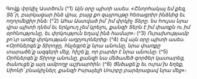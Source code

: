 
Գովք փրկիչ Աստծուն
(^1) _Այն օրը պիտի ասես.
«Շնորհակալ եմ քեզ, Տե՜ր,
բարկացար ինձ վրա,
բայց քո զայրույթը հեռացրիր ինձնից եւ ողորմեցիր ինձ։_
(^2) _Ահա Աստված իմ՝ իմ փրկիչ Տերը.
ես հույսս նրա վրա պիտի դնեմ
եւ երկյուղ չեմ կրելու,
քանզի Տերն է իմ փառքն ու իմ օրհնությունը,
եւ փրկություն եղավ ինձ համար»։_
(^3) _Ուրախությամբ ջո՛ւր առեք փրկության աղբյուրներից։_
(^4) _Եվ այն օրը պիտի ասես.
«Օրհներգե՛ք Տիրոջը,
հնչեցրե՛ք նրա անունը,
նրա փառքը տարածե՛ք ազգերի մեջ,
հիշե՛ք, որ բարձր է նրա անունը։_
(^5) _Օրհներգե՛ք Տիրոջ անունը, քանզի նա մեծամեծ գործեր կատարեց,
ծանուցե՛ք այդ ամբողջ աշխարհին։_
(^6) _Ցնծացե՛ք եւ ուրա՛խ եղեք, Սիոնի՛ բնակիչներ,
քանզի Իսրայելի Սուրբը բարձրացավ նրա մեջ»։_
